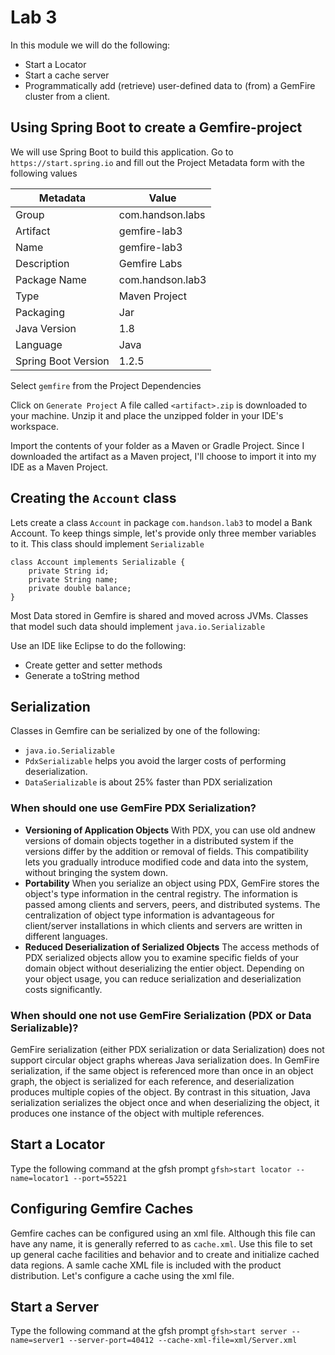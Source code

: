 # Lab 3

In this module we will do the following:
* Start a Locator
* Start a cache server
* Programmatically add (retrieve) user-defined data to (from) a GemFire cluster from a client.


## Using Spring Boot to create a Gemfire-project

We will use Spring Boot to build this application.
Go to ```https://start.spring.io``` and fill out the Project Metadata form with the following values

| Metadata            | Value |
|---------------------|-------|
| Group               | com.handson.labs |
| Artifact            | gemfire-lab3     |
| Name                | gemfire-lab3     |
| Description         | Gemfire Labs  |
| Package Name        | com.handson.lab3 |
| Type                | Maven Project |
| Packaging           | Jar           |
| Java Version        | 1.8 |
| Language            | Java |
| Spring Boot Version | 1.2.5 |

Select `gemfire` from the Project Dependencies

Click on `Generate Project`
A file called `<artifact>.zip` is downloaded to your machine. Unzip it and place the unzipped folder in your IDE's workspace.

Import the contents of your folder as a Maven or Gradle Project. Since I downloaded the artifact as a Maven project, I'll choose to import it into my IDE as a Maven Project.

## Creating the `Account` class

Lets create a class ```Account``` in package ```com.handson.lab3``` to model a Bank Account. To keep things simple, let's provide only three member variables to it.
This class should implement ```Serializable```
```
class Account implements Serializable {
	private String id;
	private String name;
	private double balance;
}
```
Most Data stored in Gemfire is shared and moved across JVMs. Classes that model such data should implement ```java.io.Serializable```

Use an IDE like Eclipse to do the following:
* Create getter and setter methods
* Generate a toString method

## Serialization
Classes in Gemfire can be serialized by one of the following:
* ```java.io.Serializable```
* ```PdxSerializable``` helps you avoid the larger costs of performing deserialization.
* ```DataSerializable``` is about 25% faster than PDX serialization

### When should one use GemFire PDX Serialization?
* **Versioning of Application Objects** With PDX, you can use old andnew versions of domain objects together in a distributed system if the versions differ by the addition or removal of fields. This compatibility lets you gradually introduce modified code and data into the system, without bringing the system down.
* **Portability** When you serialize an object using PDX, GemFire stores the object's type information in the central registry. The information is passed among clients and servers, peers, and distributed systems. The centralization of object type information is advantageous for client/server installations in which clients and servers are written in different languages.
* **Reduced Deserialization of Serialized Objects** The access methods of PDX serialized objects allow you to examine specific fields of your domain object without deserializing the entier object. Depending on your object usage, you can reduce serialization and deserialization costs significantly.

### When should one not use GemFire Serialization (PDX or Data Serializable)?
GemFire serialization (either PDX serialization or data Serialization) does not support circular object graphs whereas Java serialization does. In GemFire serialization, if the same object is referenced more than once in an object graph, the object is serialized for each reference, and deserialization produces multiple copies of the object. By contrast in this situation, Java serialization serializes the object once and when deserializing the object, it produces one instance of the object with multiple references.



## Start a Locator
Type the following command at the gfsh prompt
`gfsh>start locator --name=locator1 --port=55221`

## Configuring Gemfire Caches
Gemfire caches can be configured using an xml file. Although this file can have any name, it is generally referred to as `cache.xml`. Use this file to set up general cache facilities and behavior and to create and initialize cached data regions.
A samle cache XML file is included with the product distribution.
Let's configure a cache using the xml file.

## Start a Server
Type the following command at the gfsh prompt
`gfsh>start server --name=server1 --server-port=40412 --cache-xml-file=xml/Server.xml`


